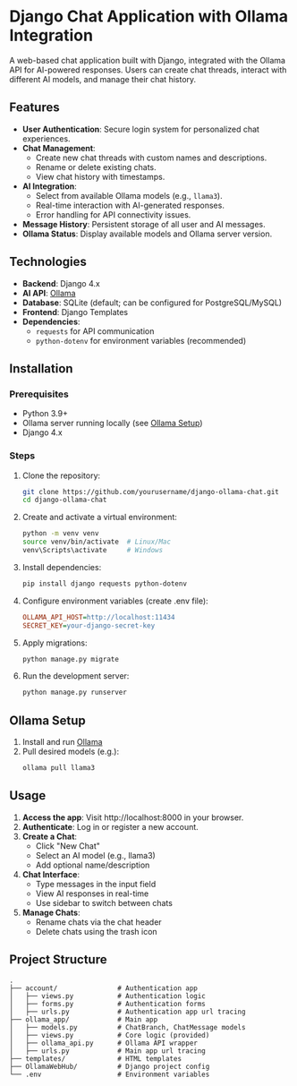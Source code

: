 # Django Chat Application with Ollama Integration

A web-based chat application built with Django, integrated with the Ollama API for AI-powered responses. Users can create chat threads, interact with different AI models, and manage their chat history.

## Features

- **User Authentication**: Secure login system for personalized chat experiences.
- **Chat Management**:
  - Create new chat threads with custom names and descriptions.
  - Rename or delete existing chats.
  - View chat history with timestamps.
- **AI Integration**:
  - Select from available Ollama models (e.g., `llama3`).
  - Real-time interaction with AI-generated responses.
  - Error handling for API connectivity issues.
- **Message History**: Persistent storage of all user and AI messages.
- **Ollama Status**: Display available models and Ollama server version.

## Technologies

- **Backend**: Django 4.x
- **AI API**: [Ollama](https://ollama.ai/)
- **Database**: SQLite (default; can be configured for PostgreSQL/MySQL)
- **Frontend**: Django Templates
- **Dependencies**:
  - `requests` for API communication
  - `python-dotenv` for environment variables (recommended)

## Installation

### Prerequisites
- Python 3.9+
- Ollama server running locally (see [Ollama Setup](#ollama-setup))
- Django 4.x

### Steps
1. Clone the repository:
   ```bash
   git clone https://github.com/yourusername/django-ollama-chat.git
   cd django-ollama-chat
   
2. Create and activate a virtual environment:
    ```bash
    python -m venv venv
    source venv/bin/activate  # Linux/Mac
    venv\Scripts\activate     # Windows
   
3. Install dependencies:
    ```bash
    pip install django requests python-dotenv
   
4. Configure environment variables (create .env file):
    ```ini
   OLLAMA_API_HOST=http://localhost:11434
   SECRET_KEY=your-django-secret-key
   
5. Apply migrations:
   ```bash
   python manage.py migrate
   
6. Run the development server:
   ```bash
   python manage.py runserver
   
## Ollama Setup

1. Install and run [Ollama](ollama.com)
2. Pull desired models (e.g.):
   ```bash
   ollama pull llama3
   
## Usage
1. **Access the app**: Visit http://localhost:8000 in your browser.
2. **Authenticate**: Log in or register a new account.
3. **Create a Chat**:
    * Click "New Chat"
    * Select an AI model (e.g., llama3)
    * Add optional name/description
4. **Chat Interface**:
    * Type messages in the input field
    * View AI responses in real-time
    * Use sidebar to switch between chats
5. **Manage Chats**:
    * Rename chats via the chat header
    * Delete chats using the trash icon
## Project Structure
```
.
├── account/               # Authentication app
│   ├── views.py           # Authentication logic
│   ├── forms.py           # Authentication forms
│   ├── urls.py            # Authentication app url tracing
├── ollama_app/            # Main app
│   ├── models.py          # ChatBranch, ChatMessage models
│   ├── views.py           # Core logic (provided)
│   ├── ollama_api.py      # Ollama API wrapper
│   ├── urls.py            # Main app url tracing
├── templates/             # HTML templates
├── OllamaWebHub/          # Django project config
└── .env                   # Environment variables